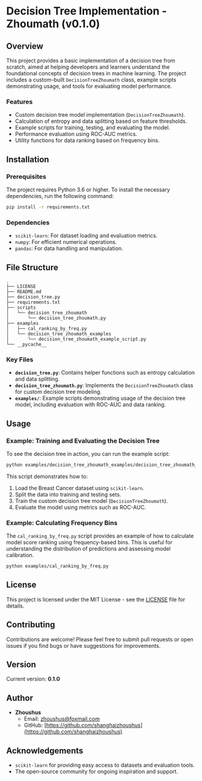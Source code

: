 # Decision Tree Implementation - Zhoumath (v0.1.0)

## Overview
This project provides a basic implementation of a decision tree from scratch, aimed at helping developers and learners understand the foundational concepts of decision trees in machine learning. The project includes a custom-built `DecisionTreeZhoumath` class, example scripts demonstrating usage, and tools for evaluating model performance.

### Features
- Custom decision tree model implementation (`DecisionTreeZhoumath`).
- Calculation of entropy and data splitting based on feature thresholds.
- Example scripts for training, testing, and evaluating the model.
- Performance evaluation using ROC-AUC metrics.
- Utility functions for data ranking based on frequency bins.

## Installation
### Prerequisites
The project requires Python 3.6 or higher. To install the necessary dependencies, run the following command:

```sh
pip install -r requirements.txt
```

### Dependencies
- `scikit-learn`: For dataset loading and evaluation metrics.
- `numpy`: For efficient numerical operations.
- `pandas`: For data handling and manipulation.

## File Structure
```
.
├── LICENSE
├── README.md
├── decision_tree.py
├── requirements.txt
├── scripts
│   └── decision_tree_zhoumath
│       └── decision_tree_zhoumath.py
├── examples
│   ├── cal_ranking_by_freq.py
│   └── decision_tree_zhoumath_examples
│       └── decision_tree_zhoumath_example_script.py
└── __pycache__
```

### Key Files
- **`decision_tree.py`**: Contains helper functions such as entropy calculation and data splitting.
- **`decision_tree_zhoumath.py`**: Implements the `DecisionTreeZhoumath` class for custom decision tree modeling.
- **`examples/`**: Example scripts demonstrating usage of the decision tree model, including evaluation with ROC-AUC and data ranking.

## Usage
### Example: Training and Evaluating the Decision Tree
To see the decision tree in action, you can run the example script:

```sh
python examples/decision_tree_zhoumath_examples/decision_tree_zhoumath_example_script.py
```
This script demonstrates how to:
1. Load the Breast Cancer dataset using `scikit-learn`.
2. Split the data into training and testing sets.
3. Train the custom decision tree model (`DecisionTreeZhoumath`).
4. Evaluate the model using metrics such as ROC-AUC.

### Example: Calculating Frequency Bins
The `cal_ranking_by_freq.py` script provides an example of how to calculate model score ranking using frequency-based bins. This is useful for understanding the distribution of predictions and assessing model calibration.

```sh
python examples/cal_ranking_by_freq.py
```

## License
This project is licensed under the MIT License - see the [LICENSE](LICENSE) file for details.

## Contributing
Contributions are welcome! Please feel free to submit pull requests or open issues if you find bugs or have suggestions for improvements.

## Version
Current version: **0.1.0**

## Author

- **Zhoushus**
  - Email: [zhoushus@foxmail.com](mailto:zhoushus@foxmail.com)
  - GitHub: [https://github.com/shanghaizhoushus](https://github.com/shanghaizhoushus)

## Acknowledgements
- `scikit-learn` for providing easy access to datasets and evaluation tools.
- The open-source community for ongoing inspiration and support.
